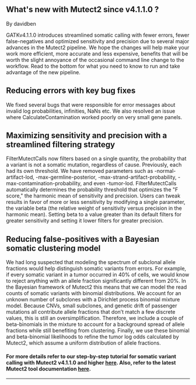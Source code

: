 ## What's new with Mutect2 since v4.1.1.0 ?

By davidben

<p>GATKv4.1.1.0 introduces streamlined somatic calling with fewer errors, fewer false-negatives and optimized sensitivity and precision due to several major advances in the Mutect2 pipeline. We hope the changes will help make your work more efficient, more accurate and less expensive, benefits that will be worth the slight annoyance of the occasional command line change to the workflow. Read to the bottom for what you need to know to run and take advantage of the new pipeline.</p>

<h2>Reducing errors with key bug fixes</h2>

<p>We fixed several bugs that were responsible for error messages about invalid log probabilities, infinities, NaNs etc. We also resolved an issue where CalculateContamination worked poorly on very small gene panels.</p>

<h2>Maximizing sensitivity and precision with a streamlined filtering strategy</h2>

<p>FilterMutectCalls now filters based on a single quantity, the probability that a variant is not a somatic mutation, regardless of cause. Previously, each had its own threshold. We have removed parameters such as -normal-artifact-lod, -max-germline-posterior, -max-strand-artifact-probability, -max-contamination-probability, and even -tumor-lod. FilterMutectCalls automatically determines the probability threshold that optimizes the "F score," the harmonic mean of sensitivity and precision. Users can tweak results in favor of more or less sensitivity by modifying a single parameter, the variable beta (the relative weight of sensitivity versus precision in the harmonic mean). Setting beta to a value greater than its default filters for greater sensitivity and setting it lower filters for greater precision.</p>

<h2>Reducing false-positives with a Bayesian somatic clustering model</h2>

<p>We had long suspected that modeling the spectrum of subclonal allele fractions would help distinguish somatic variants from errors. For example, if every somatic variant in a tumor occurred in 40% of cells, we would know to reject anything with an allele fraction significantly different from 20%. In the Bayesian framework of Mutect2 this means that we can model the read counts of somatic variants with binomial distributions. We account for an unknown number of subclones with a Dirichlet process binomial mixture model. Because CNVs, small subclones, and genetic drift of passenger mutations all contribute allele fractions that don’t match a few discrete values, this is still an oversimplification. Therefore, we include a couple of beta-binomials in the mixture to account for a background spread of allele fractions while still benefiting from clustering. Finally, we use these binomial and beta-binomial likelihoods to refine the tumor log odds calculated by Mutect2, which assume a uniform distribution of allele fractions.</p>

<h4>For more details refer to our step-by-step tutorial for somatic variant calling with Mutect2 v4.1.1.0 and higher <a rel="nofollow" href="https://gatkforums.broadinstitute.org/gatk/discussion/24057/how-to-call-somatic-mutations-using-gatk4-mutect2#latest" title="here">here</a>. Also, refer to the latest Mutect2 tool documentation <a rel="nofollow" href="https://software.broadinstitute.org/gatk/documentation/tooldocs/current/org_broadinstitute_hellbender_tools_walkers_mutect_Mutect2.php" title="here">here</a>.</h4>

<hr></hr>